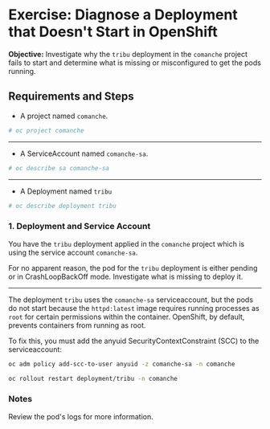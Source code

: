 # Exercise: Diagnose a Deployment that Doesn't Start in OpenShift

**Objective:** Investigate why the `tribu` deployment in the `comanche` project fails to start and determine what is missing or misconfigured to get the pods running.

## Requirements and Steps

- A project named `comanche`.

```bash
# oc project comanche
```

---

- A ServiceAccount named `comanche-sa`.

```bash
# oc describe sa comanche-sa
```

---

- A Deployment named `tribu`

```bash
# oc describe deployment tribu
```


### 1. Deployment and Service Account

You have the `tribu` deployment applied in the `comanche` project which is using the service account `comanche-sa`.

For no apparent reason, the pod for the `tribu` deployment is either pending or in CrashLoopBackOff mode. Investigate what is missing to deploy it.

---

The deployment `tribu` uses the `comanche-sa` serviceaccount, but the pods do not start because the `httpd:latest` image requires running processes as `root` for certain permissions within the container. OpenShift, by default, prevents containers from running as root.

To fix this, you must add the anyuid SecurityContextConstraint (SCC) to the serviceaccount:

```bash
oc adm policy add-scc-to-user anyuid -z comanche-sa -n comanche

oc rollout restart deployment/tribu -n comanche
```

### Notes

Review the pod's logs for more information.
